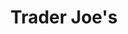 ---
title: "Trader Joe's"
url: /pasadena/trader-joes-north-rosemead-boulevard/
shop: supermarket
---